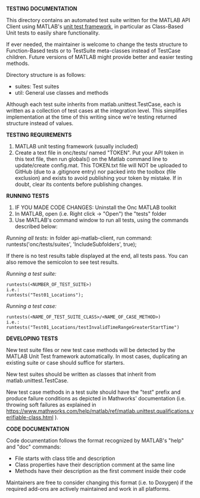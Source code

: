 **TESTING DOCUMENTATION**

This directory contains an automated test suite written for the MATLAB API Client using MATLAB's [unit test framework](https://www.mathworks.com/help/matlab/matlab-unit-test-framework.html), in particular as Class-Based Unit tests to easily share functionality.

If ever needed, the maintainer is welcome to change the tests structure to Function-Based tests or to TestSuite meta-classes instead of TestCase children. Future versions of MATLAB might provide better and easier testing methods.

Directory structure is as follows:

* suites:    Test suites
* util:      General use classes and methods

Although each test suite inherits from matlab.unittest.TestCase, each is written as a collection of test cases at the integration level. This simplifies implementation at the time of this writing since we're testing returned structure instead of values.


**TESTING REQUIREMENTS**

1. MATLAB unit testing framework (usually included)
2. Create a text file in onc/tests/ named "TOKEN". Put your API token in this text file, then run globals() on the Matlab command line to update/create config.mat. This TOKEN.txt file will NOT be uploaded to GitHub (due to a .gitignore entry) nor packed into the toolbox (file exclusion) and exists to avoid publishing your token by mistake. If in doubt, clear its contents before publishing changes.

**RUNNING TESTS**

1. IF YOU MADE CODE CHANGES: Uninstall the Onc MATLAB toolkit
1. In MATLAB, open (i.e. Right click -> "Open") the "tests" folder
2. Use MATLAB's command window to run all tests, using the commands described below:

*Running all tests:*
    in folder api-matlab-client, run command:
    runtests('onc/tests/suites', 'IncludeSubfolders', true);

If there is no test results table displayed at the end, all tests pass. You can also remove the semicolon to see test results.
    
*Running a test suite:*

    runtests(<NUMBER_OF_TEST_SUITE>)
    i.e.:
    runtests("Test01_Locations"); 

*Running a test case:*
    
    runtests(<NAME_OF_TEST_SUITE_CLASS>/<NAME_OF_CASE_METHOD>)
    i.e.:
    runtests("Test01_Locations/testInvalidTimeRangeGreaterStartTime")


**DEVELOPING TESTS**

New test suite files or new test case methods will be detected by the MATLAB Unit Test framework automatically. In most cases, duplicating an existing suite or case should suffice for starters.

New test suites should be written as classes that inherit from matlab.unittest.TestCase.

New test case methods in a test suite should have the "test" prefix and produce failure conditions as depicted in Mathworks' documentation (i.e. throwing soft failures as explained in https://www.mathworks.com/help/matlab/ref/matlab.unittest.qualifications.verifiable-class.html ).


**CODE DOCUMENTATION**

Code documentation follows the format recognized by MATLAB's "help" and "doc" commands:

- File starts with class title and description
- Class properties have their description comment at the same line
- Methods have their description as the first comment inside their code

Maintainers are free to consider changing this format (i.e. to Doxygen) if the required add-ons are actively maintained and work in all platforms.